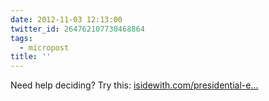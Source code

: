 ```yaml
---
date: 2012-11-03 12:13:00
twitter_id: 264762107730468864
tags:
  - micropost
title: ''
---
```


Need help deciding? Try this: [isidewith.com/presidential-e…](http://www.isidewith.com/presidential-election-quiz?from=vDRxGWfMk)
